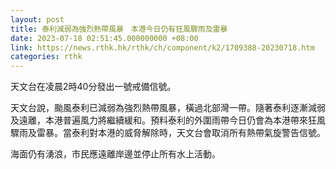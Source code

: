 ```yaml
---
layout: post
title: 泰利減弱為強烈熱帶風暴　本港今日仍有狂風驟雨及雷暴
date: 2023-07-18 02:51:45.000000000 +08:00
link: https://news.rthk.hk/rthk/ch/component/k2/1709388-20230718.htm
categories: rthk
---
```


天文台在凌晨2時40分發出一號戒備信號。

天文台說，颱風泰利已減弱為強烈熱帶風暴，橫過北部灣一帶。隨著泰利逐漸減弱及遠離，本港普遍風力將繼續緩和。預料泰利的外圍雨帶今日仍會為本港帶來狂風驟雨及雷暴。當泰利對本港的威脅解除時，天文台會取消所有熱帶氣旋警告信號。

海面仍有湧浪，市民應遠離岸邊並停止所有水上活動。
